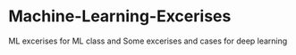 # Machine-Learning-Excerises
ML excerises for ML class and
Some excerises and cases for deep learning
